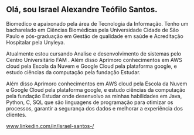  ## Olá, sou Israel Alexandre Teófilo Santos. 
 
  Biomedico e apaixonado pela área de Tecnologia da Informação. Tenho um bacharelado em Ciências Biomédicas pela Universidade Cidade de São Paulo e pós-graduação em Gestão de qualidade em saúde e Acreditação Hospitalar pela Unyleya.

  Atualmente estou cursando Analise e desenvolvimento de sistemas pelo Centro Universitário FAM . Além disso  Aprimoro conhecimentos em AWS cloud  pela Escola da Nuvem e Google Cloud pela plataforma google,  e estudo ciências da computação pela fundação Estudar. 

  Além disso Aprimoro conhecimentos em AWS cloud pela Escola da Nuvem e Google Cloud pela plataforma google, e estudo ciências da computação pela fundação Estudar onde desenvolvo as minhas habilidades em Java, Python, C, SQL que são linguagens de programação para otimizar os processos, garantir a segurança dos dados e melhorar a experiência dos clientes.

www.linkedin.com/in/israel-santos-/

<!---
Raelfrances/Raelfrances is a ✨ special ✨ repository because its `README.md` (this file) appears on your GitHub profile.
You can click the Preview link to take a look at your changes.
--->
